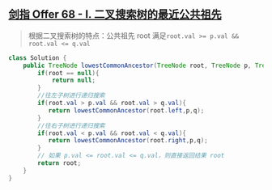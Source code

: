 ## [剑指 Offer 68 - I. 二叉搜索树的最近公共祖先](https://leetcode-cn.com/problems/er-cha-sou-suo-shu-de-zui-jin-gong-gong-zu-xian-lcof/)
> 根据二叉搜索树的特点：公共祖先 root 满足`root.val >= p.val && root.val <= q.val`
```java
class Solution {
    public TreeNode lowestCommonAncestor(TreeNode root, TreeNode p, TreeNode q) {
        if(root == null){
            return null;
        }
        //往左子树进行递归搜索
        if(root.val > p.val && root.val > q.val){
           return lowestCommonAncestor(root.left,p,q);
        }
        //往右子树进行递归搜索
        if(root.val < p.val && root.val < q.val){
           return lowestCommonAncestor(root.right,p,q);
        }
        // 如果 p.val <= root.val <= q.val，则直接返回结果 root
        return root;
    }
}
```
